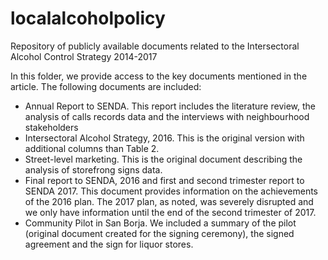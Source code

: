 # localalcoholpolicy
Repository of publicly available documents related to the Intersectoral Alcohol Control Strategy 2014-2017

In this folder, we provide access to the key documents mentioned in the article. The following documents are included:
- Annual Report to SENDA. This report includes the literature review, the analysis of calls records data and the interviews with neighbourhood stakeholders
- Intersectoral Alcohol Strategy, 2016. This is the original version with additional columns than Table 2.
- Street-level marketing. This is the original document describing the analysis of storefrong signs data.
- Final report to SENDA, 2016 and first and second trimester report to SENDA 2017. This document provides information on the achievements of the 2016 plan.
The 2017 plan, as noted, was severely disrupted and we only have information until the end of the second trimester of 2017.
- Community Pilot in San Borja. We included a summary of the pilot (original document created for the signing ceremony), the signed agreement and the sign for liquor stores.

